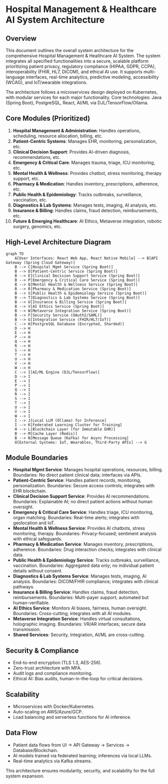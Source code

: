 # Hospital Management & Healthcare AI System Architecture
<!-- cspell:ignore CCPA -->

## Overview
This document outlines the overall system architecture for the comprehensive Hospital Management & Healthcare AI System. The system integrates all specified functionalities into a secure, scalable platform prioritizing patient privacy, regulatory compliance (HIPAA, GDPR, CCPA), interoperability (FHIR, HL7, DICOM), and ethical AI use. It supports multi-language interfaces, real-time analytics, predictive modeling, accessibility (WCAG), and IoT/wearable integrations.

The architecture follows a microservices design deployed on Kubernetes, with modular services for each major functionality. Core technologies: Java (Spring Boot), PostgreSQL, React, AI/ML via DJL/TensorFlow/Ollama.

## Core Modules (Prioritized)
1. **Hospital Management & Administration**: Handles operations, scheduling, resource allocation, billing, etc.
2. **Patient-Centric Systems**: Manages EHR, monitoring, personalization, etc.
3. **Clinical Decision Support**: Provides AI-driven diagnosis, recommendations, etc.
4. **Emergency & Critical Care**: Manages trauma, triage, ICU monitoring, etc.
5. **Mental Health & Wellness**: Provides chatbot, stress monitoring, therapy support, etc.
6. **Pharmacy & Medication**: Handles inventory, prescriptions, adherence, etc.
7. **Public Health & Epidemiology**: Tracks outbreaks, surveillance, vaccination, etc.
8. **Diagnostics & Lab Systems**: Manages tests, imaging, AI analysis, etc.
9. **Insurance & Billing**: Handles claims, fraud detection, reimbursements, etc.
10. **Future & Emerging Healthcare**: AI Ethics, Metaverse integration, robotic surgery, genomics, etc.

## High-Level Architecture Diagram
```mermaid
graph TD
    A[User Interfaces: React Web App, React Native Mobile] --> B[API Gateway (Spring Cloud Gateway)]
    B --> C[Hospital Mgmt Service (Spring Boot)]
    B --> D[Patient-Centric Service (Spring Boot)]
    B --> E[Clinical Decision Support Service (Spring Boot)]
    B --> P[Emergency & Critical Care Service (Spring Boot)]
    B --> Q[Mental Health & Wellness Service (Spring Boot)]
    B --> R[Pharmacy & Medication Service (Spring Boot)]
    B --> S[Public Health & Epidemiology Service (Spring Boot)]
    B --> T[Diagnostics & Lab Systems Service (Spring Boot)]
    B --> U[Insurance & Billing Service (Spring Boot)]
    B --> V[AI Ethics Service (Spring Boot)]
    B --> W[Metaverse Integration Service (Spring Boot)]
    B --> F[Security Service (OAuth2/SAML)]
    B --> G[Integration Service (FHIR/HL7/IoT)]
    C --> H[PostgreSQL Database (Encrypted, Sharded)]
    D --> H
    E --> H
    P --> H
    Q --> H
    R --> H
    S --> H
    T --> H
    U --> H
    V --> H
    W --> H
    C --> I[AI/ML Engine (DJL/TensorFlow)]
    D --> I
    E --> I
    P --> I
    Q --> I
    R --> I
    S --> I
    T --> I
    U --> I
    V --> I
    W --> I
    I --> J[Local LLM (Ollama) for Inference]
    I --> K[Federated Learning Cluster for Training]
    H --> L[Blockchain Layer (for Immutable EHR)]
    B --> M[Cache Layer (Redis)]
    B --> N[Message Queue (Kafka) for Async Processing]
    O[External Systems: IoT, Wearables, Third-Party APIs] --> G
```

## Module Boundaries
- **Hospital Mgmt Service**: Manages hospital operations, resources, billing. Boundaries: No direct patient clinical data; interfaces via APIs.
- **Patient-Centric Service**: Handles patient records, monitoring, personalization. Boundaries: Secure access controls; integrates with EHR blockchain.
- **Clinical Decision Support Service**: Provides AI recommendations. Boundaries: Explainable AI; no direct patient actions without human oversight.
- **Emergency & Critical Care Service**: Handles triage, ICU monitoring, organ matching. Boundaries: Real-time alerts; integrates with geolocation and IoT.
- **Mental Health & Wellness Service**: Provides AI chatbots, stress monitoring, therapy. Boundaries: Privacy-focused; sentiment analysis with ethical safeguards.
- **Pharmacy & Medication Service**: Manages inventory, prescriptions, adherence. Boundaries: Drug interaction checks; integrates with clinical data.
- **Public Health & Epidemiology Service**: Tracks outbreaks, surveillance, vaccination. Boundaries: Aggregated data only; no individual patient details without consent.
- **Diagnostics & Lab Systems Service**: Manages tests, imaging, AI analysis. Boundaries: DICOM/FHIR compliance; integrates with clinical pathways.
- **Insurance & Billing Service**: Handles claims, fraud detection, reimbursements. Boundaries: Multi-payer support; automated but human-verifiable.
- **AI Ethics Service**: Monitors AI biases, fairness, human oversight. Boundaries: Cross-cutting; integrates with all AI modules.
- **Metaverse Integration Service**: Handles virtual consultations, holographic imaging. Boundaries: VR/AR interfaces; secure data transmission.
- **Shared Services**: Security, Integration, AI/ML are cross-cutting.

## Security & Compliance
- End-to-end encryption (TLS 1.3, AES-256).
- Zero-trust architecture with MFA.
- Audit logs and compliance monitoring.
- Ethical AI: Bias audits, human-in-the-loop for critical decisions.

## Scalability
- Microservices with Docker/Kubernetes.
- Auto-scaling on AWS/Azure/GCP.
- Load balancing and serverless functions for AI inference.

## Data Flow
- Patient data flows from UI → API Gateway → Services → Database/Blockchain.
- AI models trained via federated learning; inferences via local LLMs.
- Real-time analytics via Kafka streams.

This architecture ensures modularity, security, and scalability for the full system expansion.